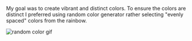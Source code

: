 My goal was to create vibrant and distinct colors. To ensure the colors are distinct I preferred  using random color generator  rather selecting "evenly spaced" colors from the rainbow.

 ![random color gif](./randomColor.gif)